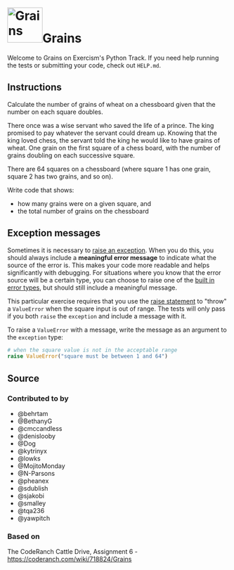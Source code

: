 # <img src="https://assets.exercism.org/exercises/grains.svg" alt="Grains" width="80"/>Grains 

Welcome to Grains on Exercism's Python Track.
If you need help running the tests or submitting your code, check out `HELP.md`.

## Instructions

Calculate the number of grains of wheat on a chessboard given that the number on each square doubles.

There once was a wise servant who saved the life of a prince.
The king promised to pay whatever the servant could dream up.
Knowing that the king loved chess, the servant told the king he would like to have grains of wheat.
One grain on the first square of a chess board, with the number of grains doubling on each successive square.

There are 64 squares on a chessboard (where square 1 has one grain, square 2 has two grains, and so on).

Write code that shows:

- how many grains were on a given square, and
- the total number of grains on the chessboard

## Exception messages

Sometimes it is necessary to [raise an exception](https://docs.python.org/3/tutorial/errors.html#raising-exceptions). When you do this, you should always include a **meaningful error message** to indicate what the source of the error is. This makes your code more readable and helps significantly with debugging. For situations where you know that the error source will be a certain type, you can choose to raise one of the [built in error types](https://docs.python.org/3/library/exceptions.html#base-classes), but should still include a meaningful message.

This particular exercise requires that you use the [raise statement](https://docs.python.org/3/reference/simple_stmts.html#the-raise-statement) to "throw" a `ValueError` when the square input is out of range. The tests will only pass if you both `raise` the `exception` and include a message with it.

To raise a `ValueError` with a message, write the message as an argument to the `exception` type:

```python
# when the square value is not in the acceptable range        
raise ValueError("square must be between 1 and 64")
```

## Source

### Contributed to by

- @behrtam
- @BethanyG
- @cmccandless
- @denislooby
- @Dog
- @kytrinyx
- @lowks
- @MojitoMonday
- @N-Parsons
- @pheanex
- @sdublish
- @sjakobi
- @smalley
- @tqa236
- @yawpitch

### Based on

The CodeRanch Cattle Drive, Assignment 6 - https://coderanch.com/wiki/718824/Grains